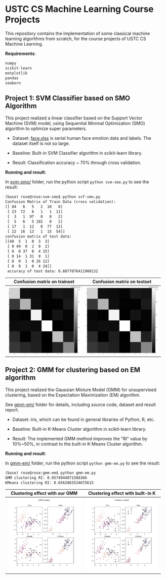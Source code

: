 # USTC CS Machine Learning Course Projects

This repository contains the implementation of some classical machine learning algorithms from scratch, for the course projects of USTC CS Machine Learning.


**Requirements**:

```
numpy
scikit-learn
matplotlib
pandas
seaborn
```

## Project 1: SVM Classifier based on SMO Algorithm

This project realized a linear classifier based on the Support Vector Machine (SVM) model, using Sequential Minimal Optimization (SMO) algorithm to optimize super parameters.

- Dataset: [face.xlsx](./svm-smo/face.xlsx) is serial human face emotion data and labels. The dataset itself is not so large.

- Baseline: Built-in SVM Classifier algorithm in scikit-learn library.

- Result: Classification accuracy ~ 70% through cross validation.

**Running and result**:

In [svm-smo/](./svm-smo/) folder, run the python script `python svm-smo.py` to see the result:

```shell
(base) rose@rose:svm-smo$ python svf-smo.py 
Confusion Matrix of Train Data (cross validation):
[[ 84   6   5   2  10   8]
 [ 23  72   6   1   1  11]
 [  3   1  97   0   8   2]
 [  5   6   5 102   0   2]
 [ 17   1  12   0  77  13]
 [ 22  16  13   1  15  54]]
confusion matrix of test data:
[[40  5  1  0  3  3]
 [ 0 49  0  2  0  2]
 [ 0  0 37  0  4 15]
 [ 0 14  1 31  0  1]
 [ 8  0  1  0 26 12]
 [ 8  9  1  0  4 24]]
 accuracy of test data: 0.6877076411960132
```

| Confusion matrix on trainset                | Confusion matrix on testset                 |
| ------------------------------------------- | ------------------------------------------- |
| ![](./screenshots/svm-confusion_matrix.png) | ![](./screenshots/svm-confusion_matrix.png) |




## Project 2: GMM for clustering based on EM algorithm

This project realized the Gaussian Mixture Model (GMM) for unsupervised clustering, based on the Expectation Maximization (EM) algorithm.


See [gmm-em/](./gmm-em/) folder for details, including source code, dataset and result report.

- Dataset: iris, which can be found in general libraries of Python, R, etc.

- Baseline: Built-in K-Means Cluster algorithm in scikit-learn library.

- Result: The implemented GMM method improves the "RI" value by 10%~50%, in contrast to the built-in K-Means Cluster algorithm.

**Running and result**:

In [gmm-em/](./gmm-em/) folder, run the python script `python gmm-em.py` to see the result:

```shell
(base) rose@rose:gmm-em$ python gmm-em.py 
GMM clustering RI: 0.9574944071588366
KMeans clustering RI: 0.6562863534675615
```

| Clustering effect with our GMM        | Clustering effect with built-in K        |
| ------------------------------------- | ---------------------------------------- |
| ![](./screenshots/clustering-gmm.png) | ![](./screenshots/clustering-kmeans.png) |

